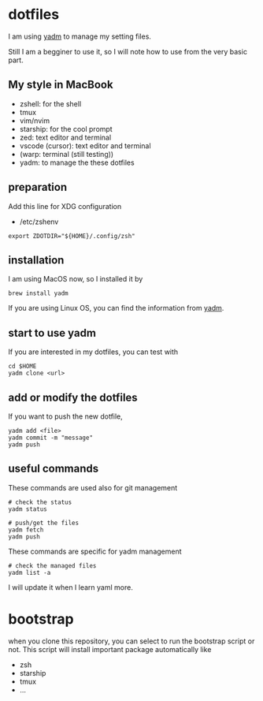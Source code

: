 # dotfiles

I am using [yadm](https://yadm.io/#) to manage my setting files.

Still I am a begginer to use it, so I will note how to use from the very basic part.

## My style in MacBook

- zshell: for the shell
- tmux
- vim/nvim
- starship: for the cool prompt
- zed: text editor and terminal
- vscode (cursor): text editor and terminal
- (warp: terminal (still testing))
- yadm: to manage the these dotfiles

## preparation

Add this line for XDG configuration

- /etc/zshenv

```shell
export ZDOTDIR="${HOME}/.config/zsh"
```

## installation

I am using MacOS now, so I installed it by

```shell
brew install yadm
```

If you are using Linux OS, you can find the information from [yadm](https://yadm.io/#).

## start to use yadm

If you are interested in my dotfiles, you can test with

```shell
cd $HOME
yadm clone <url>
```

## add or modify the dotfiles

If you want to push the new dotfile,

```shell
yadm add <file>
yadm commit -m "message"
yadm push
```

## useful commands

These commands are used also for git management

```shell
# check the status
yadm status

# push/get the files
yadm fetch
yadm push
```

These commands are specific for yadm management

```shell
# check the managed files
yadm list -a
```

I will update it when I learn yaml more.

# bootstrap

when you clone this repository, you can select to run the bootstrap script or not.
This script will install important package automatically like

- zsh
- starship
- tmux
- ...
